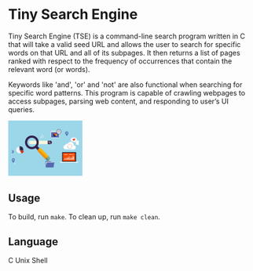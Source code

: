 # Tiny Search Engine
Tiny Search Engine (TSE) is a command-line search program written in C that will take a valid seed URL and allows the user to search for specific words on that URL and all of its subpages. It then returns a list of pages ranked with respect to the frequency of occurrences that contain the relevant word (or words).

Keywords like 'and', 'or' and 'not' are also functional when searching for specific word patterns. This program is capable of crawling webpages to access subpages, parsing web content, and responding to user’s UI queries.

<img src="tinySE.gif" width="30%" />

## Usage
To build, run `make`.
To clean up, run `make clean`.

## Language
C
Unix Shell
